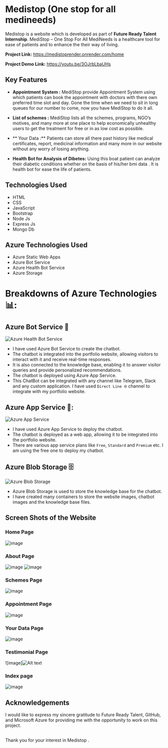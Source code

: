 # Medistop (One stop for all medineeds) 
Medistop  is a website which is developed as part of **Future Ready Talent Internship**. 
 MediStop – One Stop For All MediNeeds is a healthcare tool  for ease of patients and to enhance the their way of living. 

**Project Link:** https://medistoprender.onrender.com/home

**Project Demo Link:** https://youtu.be/3OJrbLbaUHs




## Key Features

- **Appointment System :** MediStop provide Appointment System using which patients can book the appointment with doctors with there own preferred time slot and day. Gone the time when we need to sit in long queues for our number to come, now you have MediStop to do it all.

- **List of schemes :** MediStop lists all the schemes, programs, NGO’s motives, and many more at one place to help economically unhealthy users to get the treatment for free or in as low cost as possible.

- ** Your Data :** Patients can store all there past history like medical certificates, report, medicinal information and many more in our website without any worry of losing anything. 

- **Health Bot for Analysis of Dibetes:**  Using this boat patient can analyze their diabetic conditions whether on the basis of his/her bmi data . It is health bot for ease the life of patients. 

## Technologies Used
- HTML
- CSS
- JavaScript
- Bootstrap
- Node Js
- Express Js
- Mongo Db 

## Azure Technologies Used
- Azure Static Web Apps
- Azure Bot Service
- Azure Health Bot Service
- Azure Storage

# Breakdowns of Azure Technologies 📊:


## Azure Bot Service 🤖

![Azure Health Bot Service](./readme_images/azure-health-bot.png)

- I have used Azure Bot Service to create the chatbot.
- The chatbot is integrated into the portfolio website, allowing visitors to interact with it and receive real-time responses.
- It is also connected to the knowledge base, enabling it to answer visitor queries and provide personalized recommendations.
- The chatbot is deployed using Azure App Service.
- This ChatBot can be integrated with any channel like Telegram, Slack and any custom application. I have used `Direct Line 🌐` channel to integrate with my portfolio website.
 
## Azure App Service 📱:

![Azure App Service](./readme_images/azure-service.png)

- I have used Azure App Service to deploy the chatbot.
- The chatbot is deployed as a web app, allowing it to be integrated into the portfolio website.
- There are various app service plans like `Free`, `Standard` and `Premium` etc. I am using the free one to deploy my chatbot.

## Azure Blob Storage 🗄️

![Azure Blob Storage](./readme_images/azure-blob-storage.png)

- Azure Blob Storage is used to store the knowledge base for the chatbot.
- I have created many containers to store the website images, chatbot images and the knowledge base files.

## Screen Shots of the Website
### Home Page
![image](./readme_images/HomePage.png)

### About Page
![image](./readme_images/about-page.png)
![image](./readme_images/about-page2.png)

### Schemes Page
![image](./readme_images/schemes.png)

### Appointment Page
![image](./readme_images/appointment.png)

### Your Data Page
![image](./readme_images/yourdata.png)

### Testimonial Page
![image]![Alt text](./readme_images/Testomonial.png)


### Index page 
![image](./readme_images/index-page.png)




## Acknowledgements
I would like to express my sincere gratitude to Future Ready Talent, GitHub, and Microsoft Azure for providing me with the opportunity to work on this project.

##
Thank you for your interest in Medistop .
